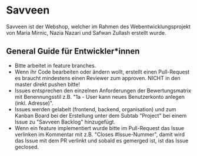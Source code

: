 # Savveen
Savveen ist der Webshop, welcher im Rahmen des Webentwicklungsprojekt von Maria Mirnic, Nazia Nazari und Safwan Zullash erstellt wurde.

## General Guide für Entwickler*innen

- Bitte arbeitet in feature branches.
- Wenn ihr Code bearbeiten oder ändern wollt, erstellt einen Pull-Request es braucht mindestens einen Reviewer zum approven. NICHT in den master direkt pushen bitte!
- Issues entsprechen den einzelnen Anforderungen der Bewertungsmatrix mit Benennungsstil z.B. "1a - User kann neues Benutzerkonto anlegen (inkl. Adresse)".
- Issues werden gelabelt (frontend, backend, organisation) und zum Kanban Board bei der Erstellung unter dem Subtab "Project" bei einem Issue zu "Savveen Backlog" hinzugefügt. 
- Wenn ein feature implementiert wurde bitte im Pull-Request das Issue verlinken im Kommentar mit z.B. "Closes #Issue-Nummer", damit wird das Issue mit dem PR verlinkt und sobald es gemerged ist, ist das Issue geclosed.
